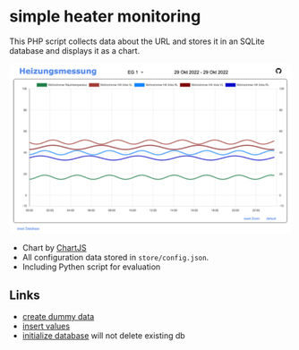 # simple heater monitoring

This PHP script collects data about the URL and stores it in an SQLite database and displays it as a chart.   

![screenshot](css/screenshot.png)

- Chart by [ChartJS](https://www.chartjs.org/)
- All configuration data stored in `store/config.json`.
- Including Pythen script for evaluation


## Links

- [create dummy data](http://localhost:9090/store/assets/dummy.php)
- [insert values](localhost:9090/store/?ESP=EG_1&WZ_TR=10&WZ_HK1_VL=29&WZ_HK1_RL=40)
- [initialize database](http://localhost:9090/store/?initDB)  will not delete existing db


